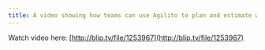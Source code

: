 ```yaml
---
title: A video showing how teams can use Agilito to plan and estimate work for an iteration.
---
```

Watch video here:
[http://blip.tv/file/1253967](http://blip.tv/file/1253967)



